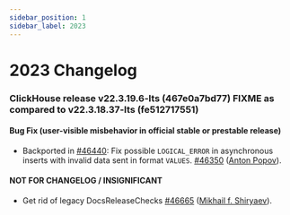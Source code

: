 ```yaml
---
sidebar_position: 1
sidebar_label: 2023
---
```


# 2023 Changelog

### ClickHouse release v22.3.19.6-lts (467e0a7bd77) FIXME as compared to v22.3.18.37-lts (fe512717551)

#### Bug Fix (user-visible misbehavior in official stable or prestable release)

* Backported in [#46440](https://github.com/ClickHouse/ClickHouse/issues/46440): Fix possible `LOGICAL_ERROR` in asynchronous inserts with invalid data sent in format `VALUES`. [#46350](https://github.com/ClickHouse/ClickHouse/pull/46350) ([Anton Popov](https://github.com/CurtizJ)).

#### NOT FOR CHANGELOG / INSIGNIFICANT

* Get rid of legacy DocsReleaseChecks [#46665](https://github.com/ClickHouse/ClickHouse/pull/46665) ([Mikhail f. Shiryaev](https://github.com/Felixoid)).
